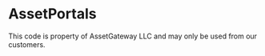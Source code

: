 AssetPortals
============

This code is property of AssetGateway LLC and may only be used from our customers.